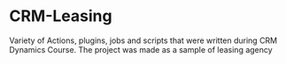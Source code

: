 # CRM-Leasing
Variety of Actions, plugins, jobs and scripts that were written during CRM Dynamics Course.
The project was made as a sample of leasing agency
